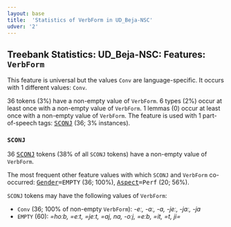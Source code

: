 ```yaml
---
layout: base
title:  'Statistics of VerbForm in UD_Beja-NSC'
udver: '2'
---
```


## Treebank Statistics: UD_Beja-NSC: Features: `VerbForm`

This feature is universal but the values `Conv` are language-specific.
It occurs with 1 different values: `Conv`.

36 tokens (3%) have a non-empty value of `VerbForm`.
6 types (2%) occur at least once with a non-empty value of `VerbForm`.
1 lemmas (0) occur at least once with a non-empty value of `VerbForm`.
The feature is used with 1 part-of-speech tags: <tt><a href="bej_nsc-pos-SCONJ.html">SCONJ</a></tt> (36; 3% instances).

### `SCONJ`

36 <tt><a href="bej_nsc-pos-SCONJ.html">SCONJ</a></tt> tokens (38% of all `SCONJ` tokens) have a non-empty value of `VerbForm`.

The most frequent other feature values with which `SCONJ` and `VerbForm` co-occurred: <tt><a href="bej_nsc-feat-Gender.html">Gender</a></tt><tt>=EMPTY</tt> (36; 100%), <tt><a href="bej_nsc-feat-Aspect.html">Aspect</a></tt><tt>=Perf</tt> (20; 56%).

`SCONJ` tokens may have the following values of `VerbForm`:

* `Conv` (36; 100% of non-empty `VerbForm`): <em>-eː, -aː, -a, -jeː, -jaː, -ja</em>
* `EMPTY` (60): <em>=hoːb, =eːt, =jeːt, =aj, na, -oːj, =eːb, =it, =t, ji=</em>

